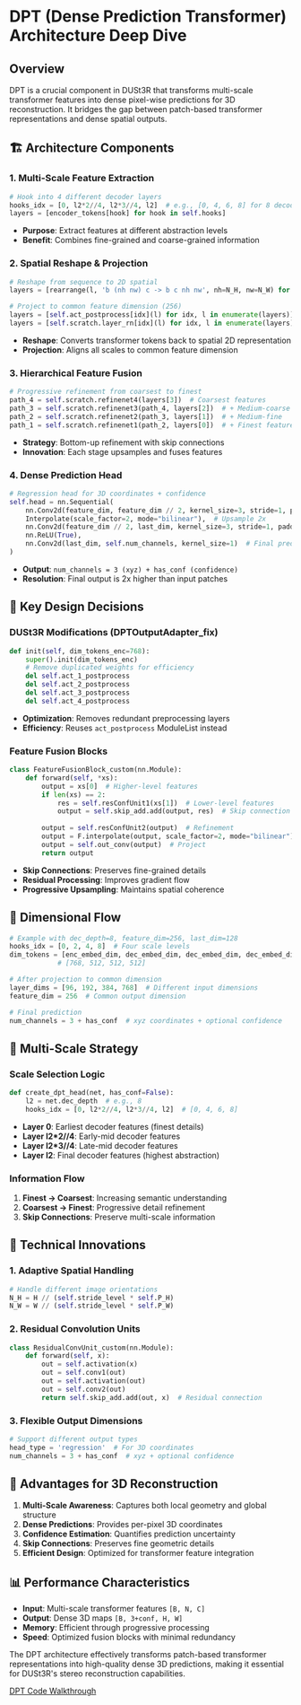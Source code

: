 # DPT (Dense Prediction Transformer) Architecture Deep Dive

## Overview
DPT is a crucial component in DUSt3R that transforms multi-scale transformer features into dense pixel-wise predictions for 3D reconstruction. It bridges the gap between patch-based transformer representations and dense spatial outputs.

## 🏗️ **Architecture Components**

### 1. **Multi-Scale Feature Extraction**
```python
# Hook into 4 different decoder layers
hooks_idx = [0, l2*2//4, l2*3//4, l2]  # e.g., [0, 4, 6, 8] for 8 decoder layers
layers = [encoder_tokens[hook] for hook in self.hooks]
```
- **Purpose**: Extract features at different abstraction levels
- **Benefit**: Combines fine-grained and coarse-grained information

### 2. **Spatial Reshape & Projection**
```python
# Reshape from sequence to 2D spatial
layers = [rearrange(l, 'b (nh nw) c -> b c nh nw', nh=N_H, nw=N_W) for l in layers]

# Project to common feature dimension (256)
layers = [self.act_postprocess[idx](l) for idx, l in enumerate(layers)]
layers = [self.scratch.layer_rn[idx](l) for idx, l in enumerate(layers)]
```
- **Reshape**: Converts transformer tokens back to spatial 2D representation
- **Projection**: Aligns all scales to common feature dimension

### 3. **Hierarchical Feature Fusion**
```python
# Progressive refinement from coarsest to finest
path_4 = self.scratch.refinenet4(layers[3])  # Coarsest features
path_3 = self.scratch.refinenet3(path_4, layers[2])  # + Medium-coarse
path_2 = self.scratch.refinenet2(path_3, layers[1])  # + Medium-fine  
path_1 = self.scratch.refinenet1(path_2, layers[0])  # + Finest features
```
- **Strategy**: Bottom-up refinement with skip connections
- **Innovation**: Each stage upsamples and fuses features

### 4. **Dense Prediction Head**
```python
# Regression head for 3D coordinates + confidence
self.head = nn.Sequential(
    nn.Conv2d(feature_dim, feature_dim // 2, kernel_size=3, stride=1, padding=1),
    Interpolate(scale_factor=2, mode="bilinear"),  # Upsample 2x
    nn.Conv2d(feature_dim // 2, last_dim, kernel_size=3, stride=1, padding=1),
    nn.ReLU(True),
    nn.Conv2d(last_dim, self.num_channels, kernel_size=1)  # Final prediction
)
```
- **Output**: `num_channels = 3 (xyz) + has_conf (confidence)`
- **Resolution**: Final output is 2x higher than input patches

## 🔧 **Key Design Decisions**

### DUSt3R Modifications (DPTOutputAdapter_fix)
```python
def init(self, dim_tokens_enc=768):
    super().init(dim_tokens_enc)
    # Remove duplicated weights for efficiency
    del self.act_1_postprocess
    del self.act_2_postprocess  
    del self.act_3_postprocess
    del self.act_4_postprocess
```
- **Optimization**: Removes redundant preprocessing layers
- **Efficiency**: Reuses `act_postprocess` ModuleList instead

### Feature Fusion Blocks
```python
class FeatureFusionBlock_custom(nn.Module):
    def forward(self, *xs):
        output = xs[0]  # Higher-level features
        if len(xs) == 2:
            res = self.resConfUnit1(xs[1])  # Lower-level features
            output = self.skip_add.add(output, res)  # Skip connection
        
        output = self.resConfUnit2(output)  # Refinement
        output = F.interpolate(output, scale_factor=2, mode="bilinear")  # Upsample
        output = self.out_conv(output)  # Project
        return output
```
- **Skip Connections**: Preserves fine-grained details
- **Residual Processing**: Improves gradient flow
- **Progressive Upsampling**: Maintains spatial coherence

## 📏 **Dimensional Flow**

```python
# Example with dec_depth=8, feature_dim=256, last_dim=128
hooks_idx = [0, 2, 4, 8]  # Four scale levels
dim_tokens = [enc_embed_dim, dec_embed_dim, dec_embed_dim, dec_embed_dim]
            # [768, 512, 512, 512]

# After projection to common dimension
layer_dims = [96, 192, 384, 768]  # Different input dimensions
feature_dim = 256  # Common output dimension

# Final prediction
num_channels = 3 + has_conf  # xyz coordinates + optional confidence
```

## 🎯 **Multi-Scale Strategy**

### Scale Selection Logic
```python
def create_dpt_head(net, has_conf=False):
    l2 = net.dec_depth  # e.g., 8
    hooks_idx = [0, l2*2//4, l2*3//4, l2]  # [0, 4, 6, 8]
```
- **Layer 0**: Earliest decoder features (finest details)
- **Layer l2*2//4**: Early-mid decoder features  
- **Layer l2*3//4**: Late-mid decoder features
- **Layer l2**: Final decoder features (highest abstraction)

### Information Flow
1. **Finest → Coarsest**: Increasing semantic understanding
2. **Coarsest → Finest**: Progressive detail refinement
3. **Skip Connections**: Preserve multi-scale information

## 🔬 **Technical Innovations**

### 1. **Adaptive Spatial Handling**
```python
# Handle different image orientations
N_H = H // (self.stride_level * self.P_H)
N_W = W // (self.stride_level * self.P_W)
```

### 2. **Residual Convolution Units**
```python
class ResidualConvUnit_custom(nn.Module):
    def forward(self, x):
        out = self.activation(x)
        out = self.conv1(out)
        out = self.activation(out)  
        out = self.conv2(out)
        return self.skip_add.add(out, x)  # Residual connection
```

### 3. **Flexible Output Dimensions**
```python
# Support different output types
head_type = 'regression'  # For 3D coordinates
num_channels = 3 + has_conf  # xyz + optional confidence
```

## 🚀 **Advantages for 3D Reconstruction**

1. **Multi-Scale Awareness**: Captures both local geometry and global structure
2. **Dense Predictions**: Provides per-pixel 3D coordinates
3. **Confidence Estimation**: Quantifies prediction uncertainty
4. **Skip Connections**: Preserves fine geometric details
5. **Efficient Design**: Optimized for transformer feature integration

## 📊 **Performance Characteristics**

- **Input**: Multi-scale transformer features `[B, N, C]`
- **Output**: Dense 3D maps `[B, 3+conf, H, W]`
- **Memory**: Efficient through progressive processing
- **Speed**: Optimized fusion blocks with minimal redundancy

The DPT architecture effectively transforms patch-based transformer representations into high-quality dense 3D predictions, making it essential for DUSt3R's stereo reconstruction capabilities.

[DPT Code Walkthrough](dpt_code_walkthrough.md)
